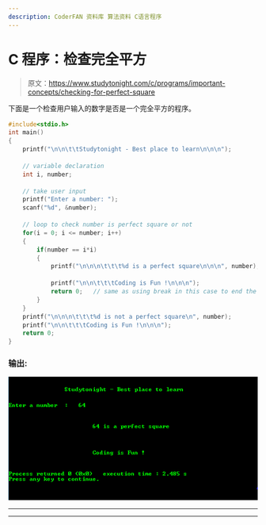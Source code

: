 ```yaml
---
description: CoderFAN 资料库 算法资料 C语言程序
---
```


# C 程序：检查完全平方

> 原文：<https://www.studytonight.com/c/programs/important-concepts/checking-for-perfect-square>

下面是一个检查用户输入的数字是否是一个完全平方的程序。

```cpp
#include<stdio.h>
int main()
{
    printf("\n\n\t\tStudytonight - Best place to learn\n\n\n");

    // variable declaration
    int i, number;

    // take user input
    printf("Enter a number: ");
    scanf("%d", &number);

    // loop to check number is perfect square or not
    for(i = 0; i <= number; i++)
    {
        if(number == i*i)
        {
            printf("\n\n\n\t\t\t%d is a perfect square\n\n\n", number);

            printf("\n\n\t\t\tCoding is Fun !\n\n\n");
            return 0;   // same as using break in this case to end the program
        }
    }
    printf("\n\n\n\t\t\t%d is not a perfect square\n", number);
    printf("\n\n\t\t\tCoding is Fun !\n\n\n");
    return 0;
}
```

### 输出:

![Simple C program to Check a number for Perfect Square](img/3c4c46307f05f3c774a4750312c3537b.png)

* * *

* * *
